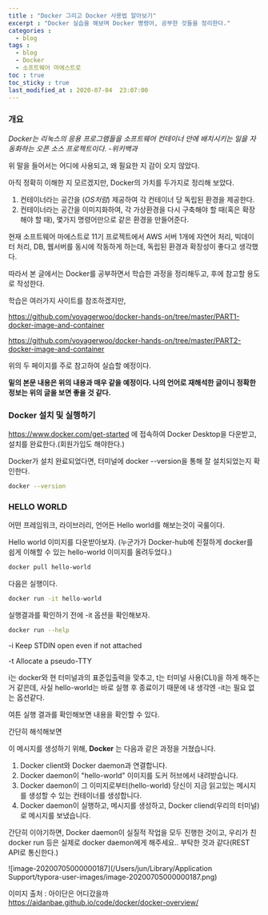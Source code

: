 ```yaml
---
title : "Docker 그리고 Docker 사용법 알아보기"
excerpt : "Docker 실습을 해보며 Docker 명령어, 공부한 것들을 정리한다."
categories : 
  - blog
tags :
  - blog
  - Docker
  - 소프트웨어 마에스트로
toc : true
toc_sticky : true
last_modified_at : 2020-07-04  23:07:00
---
```


### 개요

*Docker는 리눅스의 응용 프로그램들을 소프트웨어 컨테이너 안에 배치시키는 일을 자동화하는 오픈 소스 프로젝트이다. -위키백과* 

위 말을 들어서는 어디에 사용되고, 왜 필요한 지 감이 오지 않았다. 

아직 정확히 이해한 지 모르겠지만, Docker의 가치를 두가지로 정리해 보았다.

1. 컨테이너라는 공간을 (*OS처럼*) 제공하여 각 컨테이너 당 독립된 환경을 제공한다.
2. 컨테이너라는 공간을 이미지화하여, 각 가상환경을 다시 구축해야 할 때(혹은 확장해야 할 때), 몇가지 명령어만으로 같은 환경을 만들어준다.

현재 소프트웨어 마에스트로 11기 프로젝트에서 AWS 서버 1개에 자연어 처리, 빅데이터 처리, DB, 웹서버를 동시에 작동하게 하는데, 독립된 환경과 확장성이 좋다고 생각했다.

따라서 본 글에서는 Docker를 공부하면서 학습한 과정을 정리해두고, 후에 참고할 용도로 작성한다.

학습은 여러가지 사이트를 참조하겠지만, 

https://github.com/voyagerwoo/docker-hands-on/tree/master/PART1-docker-image-and-container

https://github.com/voyagerwoo/docker-hands-on/tree/master/PART2-docker-image-and-container

위의 두 페이지를 주로 참고하여 실습할 예정이다.

**밑의 본문 내용은 위의 내용과 매우 같을 예정이다. 나의 언어로 재해석한 글이니 정확한 정보는 위의 글을 보면 좋을 것 같다.**

### Docker 설치 및 실행하기

https://www.docker.com/get-started 에 접속하여 Docker Desktop을 다운받고, 설치를 완료한다.(회원가입도 해야한다.)

Docker가 설치 완료되었다면, 터미널에 docker --version을 통해 잘 설치되었는지 확인한다.

```bash
docker --version
```

### HELLO WORLD

어떤 프레임워크, 라이브러리, 언어든 Hello world를 해보는것이 국룰이다.

Hello world 이미지를 다운받아보자. (누군가가 Docker-hub에 친절하게 docker를 쉽게 이해할 수 있는 hello-world 이미지를 올려두었다.)

```bash
docker pull hello-world
```

다음은 실행이다.

```bash
docker run -it hello-world
```

실행결과를 확인하기 전에 -it 옵션을 확인해보자.

```bash
docker run --help
```

-i Keep STDIN open even if not attached

-t Allocate a pseudo-TTY

i는 docker와 현 터미널과의 표준입출력을 맞추고, t는 터미널 사용(CLI)을 하게 해주는거 같은데, 사실 hello-world는 바로 실행 후 종료이기 때문에 내 생각엔 -it는 필요 없는 옵션같다.

여튼 실행 결과를 확인해보면 내용을 확인할 수 있다.

간단히 해석해보면

이 메시지를 생성하기 위해, **Docker** 는 다음과 같은 과정을 거쳤습니다.

1. Docker client와 Docker daemon과 연결합니다.
2. Docker daemon이 "hello-world" 이미지를 도커 허브에서 내려받습니다.
3. Docker daemon이 그 이미지로부터(hello-world) 당신이 지금 읽고있는 메시지를 생성할 수 있는 컨테이너를 생성합니다.
4. Docker daemon이 실행하고, 메시지를 생성하고, Docker cliend(우리의 터미널)로 메시지를 보냈습니다.

간단히 이야기하면, Docker daemon이 실질적 작업을 모두 진행한 것이고, 우리가 친 docker run 등은 실제로 docker daemon에게 해주세요.. 부탁한 것과 같다(REST API로 통신한다.)

![image-20200705000000187](/Users/jun/Library/Application Support/typora-user-images/image-20200705000000187.png)

이미지 출처 : 아이단은 어디갔을까 https://aidanbae.github.io/code/docker/docker-overview/

